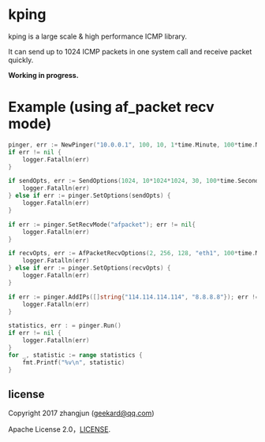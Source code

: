 # kping

kping is a large scale & high performance ICMP library.

It can send up to 1024 ICMP packets in one system call and receive packet quickly.

**Working in progress.**

# Example (using af_packet recv mode)

``` go
pinger, err := NewPinger("10.0.0.1", 100, 10, 1*time.Minute, 100*time.Millisecond)
if err != nil {
    logger.Fatalln(err)
}

if sendOpts, err := SendOptions(1024, 10*1024*1024, 30, 100*time.Second, 20*time.Millsecond); err != nil{
    logger.Fatalln(err)
} else if err := pinger.SetOptions(sendOpts) {
    logger.Fatalln(err)
}

if err := pinger.SetRecvMode("afpacket"); err != nil{
    logger.Fatalln(err)
}

if recvOpts, err := AfPacketRecvOptions(2, 256, 128, "eth1", 100*time.Millsecond); err != nil{
    logger.Fatalln(err)
} else if err := pinger.SetOptions(recvOpts) {
    logger.Fatalln(err)
}

if err := pinger.AddIPs([]string{"114.114.114.114", "8.8.8.8"}); err != nil {
    logger.Fatalln(err)
}

statistics, err : = pinger.Run()
if err != nil {
    logger.Fatalln(err)
}
for _, statistic := range statistics {
    fmt.Printf("%v\n", statistic)
}
```

## license

Copyright 2017 zhangjun (geekard@qq.com)

Apache License 2.0，[LICENSE](LICENSE).

